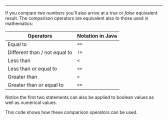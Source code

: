 
***

If you compare two numbers you'll also arrive at a *true* or *false* equivalent result.
The comparison operators are equivalent also to those used in mathematics:

| Operators                     | Notation in Java |
|-------------------------------|--------------|
| Equal to                      | `==`          |
| Different than / not equal to | `!=`          |
| Less than                     | `< `           |
| Less than or equal to         | `<= `          |
| Greater than                  | `> `           |
| Greater than or equal to      | `>=`           |

Notice the first two statements can also be applied to boolean values as well as numerical values.

This code shows how these comparison operators can be used.